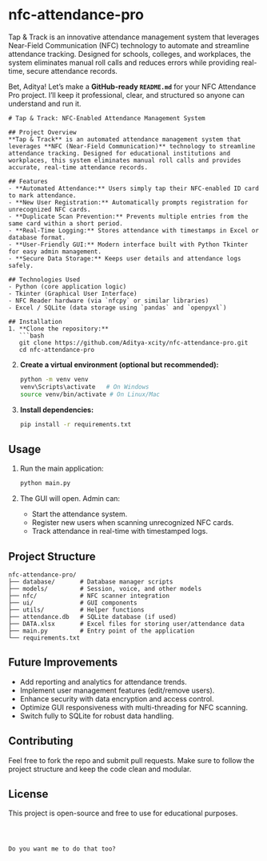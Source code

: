 # nfc-attendance-pro
Tap &amp; Track is an innovative attendance management system that leverages Near-Field Communication (NFC) technology to automate and streamline attendance tracking. Designed for schools, colleges, and workplaces, the system eliminates manual roll calls and reduces errors while providing real-time, secure attendance records.

Bet, Aditya! Let’s make a **GitHub-ready `README.md`** for your NFC Attendance Pro project. I’ll keep it professional, clear, and structured so anyone can understand and run it.



````
# Tap & Track: NFC-Enabled Attendance Management System

## Project Overview
**Tap & Track** is an automated attendance management system that leverages **NFC (Near-Field Communication)** technology to streamline attendance tracking. Designed for educational institutions and workplaces, this system eliminates manual roll calls and provides accurate, real-time attendance records.

## Features
- **Automated Attendance:** Users simply tap their NFC-enabled ID card to mark attendance.
- **New User Registration:** Automatically prompts registration for unrecognized NFC cards.
- **Duplicate Scan Prevention:** Prevents multiple entries from the same card within a short period.
- **Real-Time Logging:** Stores attendance with timestamps in Excel or database format.
- **User-Friendly GUI:** Modern interface built with Python Tkinter for easy admin management.
- **Secure Data Storage:** Keeps user details and attendance logs safely.

## Technologies Used
- Python (core application logic)
- Tkinter (Graphical User Interface)
- NFC Reader hardware (via `nfcpy` or similar libraries)
- Excel / SQLite (data storage using `pandas` and `openpyxl`)

## Installation
1. **Clone the repository:**
   ```bash
   git clone https://github.com/Aditya-xcity/nfc-attendance-pro.git
   cd nfc-attendance-pro
````

2. **Create a virtual environment (optional but recommended):**

   ```bash
   python -m venv venv
   venv\Scripts\activate   # On Windows
   source venv/bin/activate # On Linux/Mac
   ```

3. **Install dependencies:**

   ```bash
   pip install -r requirements.txt
   ```

## Usage

1. Run the main application:

   ```bash
   python main.py
   ```

2. The GUI will open. Admin can:

   * Start the attendance system.
   * Register new users when scanning unrecognized NFC cards.
   * Track attendance in real-time with timestamped logs.

## Project Structure

```
nfc-attendance-pro/
├── database/       # Database manager scripts
├── models/         # Session, voice, and other models
├── nfc/            # NFC scanner integration
├── ui/             # GUI components
├── utils/          # Helper functions
├── attendance.db   # SQLite database (if used)
├── DATA.xlsx       # Excel files for storing user/attendance data
├── main.py         # Entry point of the application
└── requirements.txt
```

## Future Improvements

* Add reporting and analytics for attendance trends.
* Implement user management features (edit/remove users).
* Enhance security with data encryption and access control.
* Optimize GUI responsiveness with multi-threading for NFC scanning.
* Switch fully to SQLite for robust data handling.

## Contributing

Feel free to fork the repo and submit pull requests. Make sure to follow the project structure and keep the code clean and modular.

## License

This project is open-source and free to use for educational purposes.

```



Do you want me to do that too?
```
